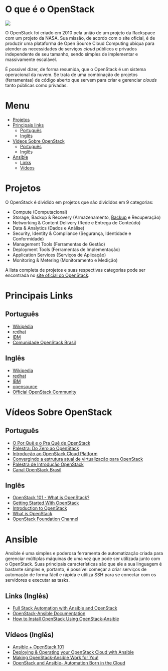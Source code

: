 # O que é o OpenStack

[![](https://cdn.worldvectorlogo.com/logos/openstack.svg)](https://www.openstack.org/)

O OpenStack foi criado em 2010 pela união de um projeto da Rackspace com um projeto da NASA. Sua missão, de acordo com o site oficial, é de produzir uma plataforma de Open Source Cloud Computing ubíqua para atender as necessidades de serviços *cloud* públicos e privados independente de seu tamanho, sendo simples de implementar e massivamente escalável. 

É possível dizer, de forma resumida, que o OpenStack é um sistema operacional da nuvem. Se trata de uma combinação de projetos (ferramentas) de código aberto que servem para criar e gerenciar *clouds* tanto públicas como privadas.

# Menu
* [Projetos](#projetos)
* [Principais links](#principais-links)
  * [Português](#português)
  * [Inglês](#inglês)
* [Vídeos Sobre OpenStack](#vídeos-sobre-openstack)
  * [Português](#português-1)
  * [Inglês](#inglês-1)
* [Ansible](#ansible)
  * [Links](#links-inglês)
  * [Vídeos](#vídeos-inglês)

# Projetos

O OpenStack é dividido em projetos que são divididos em 9 categorias:

* Compute (Computacional)
* Storage, Backup & Recovery (Armazenamento, [Backup](https://pt.wikipedia.org/wiki/C%C3%B3pia_de_seguran%C3%A7a) e Recuperação)
* Networking & Content Delivery (Rede e Entrega de Conteúdo)
* Data & Analytics (Dados e Análise)
* Security, Identity & Compliance (Segurança, Identidade e Conformidade)
* Management Tools (Ferramentas de Gestão)
* Deployment Tools (Ferramentas de Implementação)
* Application Services (Serviços de Aplicação)
* Monitoring & Metering (Monitoramento e Medição)

A lista completa de projetos e suas respectivas categorias pode ser encontrada no [site oficial do OpenStack](https://www.openstack.org/software/project-navigator/).

# Principais Links
## Português
* [Wikipédia](https://pt.wikipedia.org/wiki/Openstack)
* [redhat](https://www.redhat.com/pt-br/topics/openstack)
* [IBM](https://www.ibm.com/developerworks/br/cloud/library/cl-openstack-cloud/index.html)
* [Comunidade OpenStack Brasil](http://www.openstackbr.com.br/)

## Inglês
* [Wikipedia](https://en.wikipedia.org/wiki/OpenStack)
* [redhat](https://www.redhat.com/en/topics/openstack)
* [IBM](https://www.ibm.com/blogs/cloud-computing/2014/08/quick-overview-openstack-technology/)
* [opensource](https://opensource.com/resources/what-is-openstack)
* [Official OpenStack Community](https://www.openstack.org/community/)
  
# Vídeos Sobre OpenStack
## Português
* [O Por Quê e o Pra Quê de OpenStack](https://www.youtube.com/watch?v=wDva0EJ7JO0)
* [Palestra: Do Zero ao OpenStack](https://www.youtube.com/watch?v=M8txc5-NGMQ)
* [Introdução ao OpenStack Cloud Platform](https://www.youtube.com/watch?v=7Z1sjc1cXFo)
* [Convergindo a estrutura atual de virtualização para OpenStack](https://www.youtube.com/watch?v=_B--i9j4LjM)
* [Palestra de Introdução OpenStack](https://www.youtube.com/watch?v=SlXT41hrGMM)
* [Canal OpenStack Brasil](https://www.youtube.com/channel/UC4bH5DEz_c_syBrosklnknQ/videos)

## Inglês
* [OpenStack 101 - What is OpenStack?](https://www.youtube.com/watch?v=Qz5gyDenqTI)
* [Getting Started With OpenStack](https://www.youtube.com/watch?v=-xsvYo0_cZg)
* [Introduction to OpenStack](https://www.youtube.com/watch?v=idyiZAz1PK8)
* [What is OpenStack](https://www.youtube.com/watch?v=Kfj5XiNdJN0)
* [OpenStack Foundation Channel](https://www.youtube.com/channel/UCQ74G2gKXdpwZkXEsclzcrA)
  
# Ansible
Ansible é uma simples e poderosa ferramenta de automatização criada para gerenciar múltiplas máquinas de uma vez que pode ser utilizada junto com o OpenStack. Suas principais características são que ele a sua linguagem é bastante simples e, portanto, é possível começar a criar serviços de automação de forma fácil e rápida e utiliza SSH para se conectar com os servidores e executar as tasks.
 ## Links (Inglês)
 * [Full Stack Automation with Ansible and OpenStack](http://redhatstackblog.redhat.com/2016/10/13/full-stack-automation-with-ansible-and-openstack/)
 * [OpenStack-Ansible Documentation](https://docs.openstack.org/openstack-ansible/latest/)
 * [How to Install OpenStack Using OpenStack-Ansible](https://platform9.com/blog/install-openstack-using-openstack-ansible/)
 ## Vídeos (Inglês)
 * [Ansible + OpenStack 101](https://www.youtube.com/watch?v=RdAD68bDhQk)
 * [Deploying & Operating your OpenStack Cloud with Ansible](https://www.youtube.com/watch?v=huZa-YZ20qs)
 * [Making OpenStack-Ansible Work for You!](https://www.youtube.com/watch?v=UUe96OmCCug)
 * [OpenStack and Ansible- Automation Born in the Cloud](https://www.youtube.com/watch?v=OaptTKpAfKQ)

